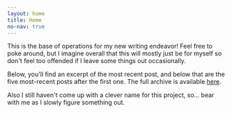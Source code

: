 ```yaml
---
layout: home
title: Home
no-nav: true
---
```


This is the base of operations for my new writing endeavor! Feel free to poke around, but I imagine overall that this
will mostly just be for myself so don't feel too offended if I leave some things out occasionally.

Below, you'll find an excerpt of the most recent post, and below that are the five most-recent posts after the first
one. The full archive is available [here](/blog/).

Also I still haven't come up with a clever name for this project, so... bear with me as I slowly figure something out.
